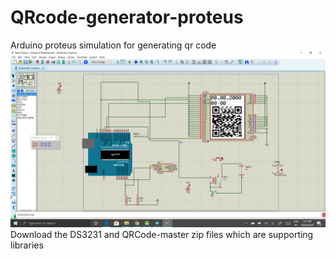 # QRcode-generator-proteus
Arduino proteus simulation for generating qr code
![](images/Screenshot%20(535).png)
Download the DS3231 and QRCode-master zip files which are supporting libraries
